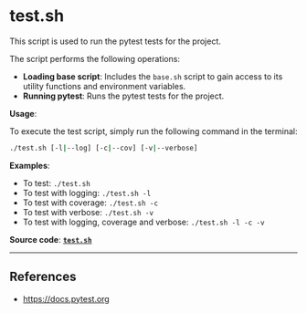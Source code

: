 # test.sh

This script is used to run the pytest tests for the project.

The script performs the following operations:

- **Loading base script**: Includes the `base.sh` script to gain access to its utility functions and environment variables.
- **Running pytest**: Runs the pytest tests for the project.

**Usage**:

To execute the test script, simply run the following command in the terminal:

```sh
./test.sh [-l|--log] [-c|--cov] [-v|--verbose]
```

**Examples**:

- To test: `./test.sh`
- To test with logging: `./test.sh -l`
- To test with coverage: `./test.sh -c`
- To test with verbose: `./test.sh -v`
- To test with logging, coverage and verbose: `./test.sh -l -c -v`

**Source code**: [**`test.sh`**](../../scripts/test.sh)

---

## References

- <https://docs.pytest.org>
